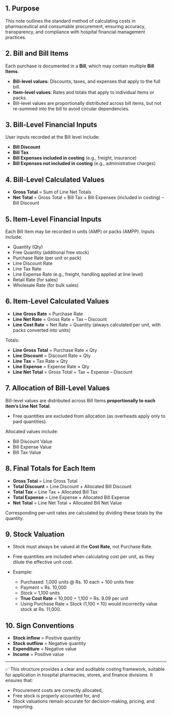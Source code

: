## 1. Purpose

This note outlines the standard method of calculating costs in pharmaceutical and consumable procurement, ensuring accuracy, transparency, and compliance with hospital financial management practices.

## 2. Bill and Bill Items

Each purchase is documented in a **Bill**, which may contain multiple **Bill Items**.

* **Bill-level values**: Discounts, taxes, and expenses that apply to the full bill.
* **Item-level values**: Rates and totals that apply to individual items or packs.
* Bill-level values are proportionally distributed across bill items, but not re-summed into the bill to avoid circular dependencies.

## 3. Bill-Level Financial Inputs

User inputs recorded at the Bill level include:

* **Bill Discount**
* **Bill Tax**
* **Bill Expenses included in costing** (e.g., freight, insurance)
* **Bill Expenses not included in costing** (e.g., administrative charges)

## 4. Bill-Level Calculated Values

* **Gross Total** = Sum of Line Net Totals
* **Net Total** = Gross Total + Bill Tax + Bill Expenses (included in costing) – Bill Discount

## 5. Item-Level Financial Inputs

Each Bill Item may be recorded in units (AMP) or packs (AMPP). Inputs include:

* Quantity (Qty)
* Free Quantity (additional free stock)
* Purchase Rate (per unit or pack)
* Line Discount Rate
* Line Tax Rate
* Line Expense Rate (e.g., freight, handling applied at line level)
* Retail Rate (for sales)
* Wholesale Rate (for bulk sales)

## 6. Item-Level Calculated Values

* **Line Gross Rate** = Purchase Rate
* **Line Net Rate** = Gross Rate + Tax – Discount
* **Line Cost Rate** = Net Rate ÷ Quantity (always calculated per unit, with packs converted into units)

Totals:

* **Line Gross Total** = Purchase Rate × Qty
* **Line Discount** = Discount Rate × Qty
* **Line Tax** = Tax Rate × Qty
* **Line Expense** = Expense Rate × Qty
* **Line Net Total** = Gross Total + Tax + Expense – Discount

## 7. Allocation of Bill-Level Values

Bill-level values are distributed across Bill Items **proportionally to each item’s Line Net Total**.

* Free quantities are excluded from allocation (as overheads apply only to paid quantities).

Allocated values include:

* Bill Discount Value
* Bill Expense Value
* Bill Tax Value

## 8. Final Totals for Each Item

* **Gross Total** = Line Gross Total
* **Total Discount** = Line Discount + Allocated Bill Discount
* **Total Tax** = Line Tax + Allocated Bill Tax
* **Total Expense** = Line Expense + Allocated Bill Expense
* **Net Total** = Line Net Total + Allocated Bill Net Value

Corresponding per-unit rates are calculated by dividing these totals by the quantity.

## 9. Stock Valuation

* Stock must always be valued at the **Cost Rate**, not Purchase Rate.
* Free quantities are included when calculating cost per unit, as they dilute the effective unit cost.
* Example:

  * Purchased: 1,000 units @ Rs. 10 each + 100 units free
  * Payment = Rs. 10,000
  * Stock = 1,100 units
  * **True Cost Rate** = 10,000 ÷ 1,100 = Rs. 9.09 per unit
  * Using Purchase Rate × Stock (1,100 × 10) would incorrectly value stock at Rs. 11,000.

## 10. Sign Conventions

* **Stock inflow** = Positive quantity
* **Stock outflow** = Negative quantity
* **Expenditure** = Negative value
* **Income** = Positive value

---

✅ This structure provides a clear and auditable costing framework, suitable for application in hospital pharmacies, stores, and finance divisions. It ensures that:

* Procurement costs are correctly allocated,
* Free stock is properly accounted for, and
* Stock valuations remain accurate for decision-making, pricing, and reporting.


